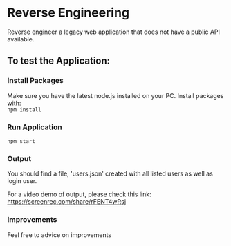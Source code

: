 
#  Reverse Engineering

Reverse engineer a legacy web application that does not have a public API available.


## To test the Application:
### Install Packages
Make sure you have the latest node.js installed on your PC. Install packages with:  
`npm install`  

### Run Application
`npm start`

### Output
You should find a file, 'users.json' created with all listed users as well as login user.

For a video demo of output, please check this link:
https://screenrec.com/share/rFENT4wRsj


### Improvements
Feel free to advice on improvements